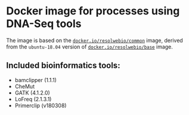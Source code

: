 # Docker image for processes using DNA-Seq tools

The image is based on the [`docker.io/resolwebio/common`](
https://hub.docker.com/r/resolwebio/common/) image, derived from the
`ubuntu-18.04` version of [`docker.io/resolwebio/base`](
https://hub.docker.com/r/resolwebio/base/) image.

Included bioinformatics tools:
------------------------------
* bamclipper (1.1.1)
* CheMut
* GATK (4.1.2.0)
* LoFreq (2.1.3.1)
* Primerclip (v180308)

